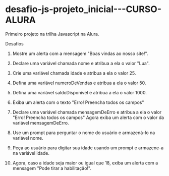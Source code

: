 # desafio-js-projeto_inicial---CURSO-ALURA
Primeiro projeto na trilha Javascript na Alura. 


Desafios
1. Mostre um alerta com a mensagem "Boas vindas ao nosso site!".

2. Declare uma variável chamada nome e atribua a ela o valor "Lua".

3. Crie uma variável chamada idade e atribua a ela o valor 25.

4. Defina uma variável numeroDeVendas e atribua a ela o valor 50.

5. Defina uma variável saldoDisponivel e atribua a ela o valor 1000.

6. Exiba um alerta com o texto "Erro! Preencha todos os campos"

7. Declare uma variável chamada mensagemDeErro e atribua a ela o valor "Erro! Preencha todos os campos" Agora exiba um alerta com o valor da variável mensagemDeErro.

8. Use um prompt para perguntar o nome do usuário e armazená-lo na variável nome.

9. Peça ao usuário para digitar sua idade usando um prompt e armazene-a na variável idade.

10. Agora, caso a idade seja maior ou igual que 18, exiba um alerta com a mensagem "Pode tirar a habilitação!".
